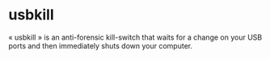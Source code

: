 # usbkill
« usbkill » is an anti-forensic kill-switch that waits for a change on your USB ports and then immediately shuts down your computer.
